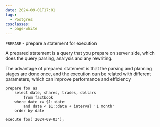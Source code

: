```yaml
---
date: 2024-09-01T17:01
tags:
  - Postgres
cssclasses:
  - page-white
---
```

`PREPARE` - prepare a statement for execution

A prepared statement is a query that you prepare on server side, which does the query parsing, analysis and any rewriting.

The advantage of prepared statement is that the parsing and planning stages are done once, and the execution can be related with different parameters, which can improve performance and efficiency

```postgresql
prepare foo as
	select date, shares, trades, dollars
		from factbook
	where date >= $1::date
		and date < $1::date + interval '1 month'
	order by date

execute foo('2024-09-03');
```

